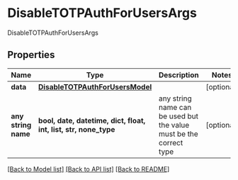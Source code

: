 # DisableTOTPAuthForUsersArgs

DisableTOTPAuthForUsersArgs

## Properties
Name | Type | Description | Notes
------------ | ------------- | ------------- | -------------
**data** | [**DisableTOTPAuthForUsersModel**](DisableTOTPAuthForUsersModel.md) |  | [optional] 
**any string name** | **bool, date, datetime, dict, float, int, list, str, none_type** | any string name can be used but the value must be the correct type | [optional]

[[Back to Model list]](../README.md#documentation-for-models) [[Back to API list]](../README.md#documentation-for-api-endpoints) [[Back to README]](../README.md)


